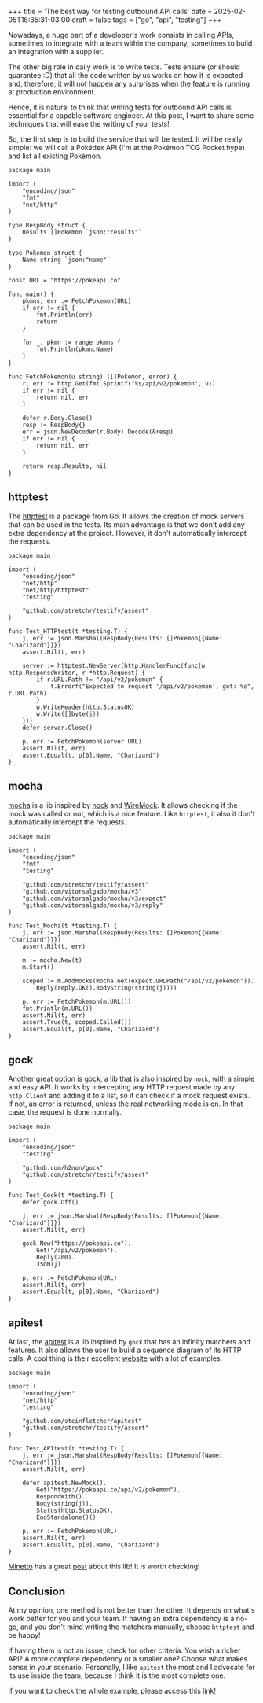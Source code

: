 +++
title = 'The best way for testing outbound API calls'
date = 2025-02-05T16:35:31-03:00
draft = false
tags = ["go", "api", "testing"]
+++

Nowadays, a huge part of a developer's work consists in calling APIs, sometimes to integrate with a team within the company, sometimes to build an integration with a supplier.

The other big role in daily work is to write tests. Tests ensure (or should guarantee :D) that all the code written by us works on how it is expected and, therefore, it will not happen any surprises when the feature is running at production environment.

Hence, it is natural to think that writing tests for outbound API calls is essential for a capable software engineer. At this post, I want to share some techniques that will ease the writing of your tests! 

So, the first step is to build the service that will be tested. It will be really simple: we will call a Pokédex API (I'm at the Pokémon TCG Pocket hype) and list all existing Pokémon.

```golang
package main

import (
	"encoding/json"
	"fmt"
	"net/http"
)

type RespBody struct {
	Results []Pokemon `json:"results"`
}

type Pokemon struct {
	Name string `json:"name"`
}

const URL = "https://pokeapi.co"

func main() {
	pkmns, err := FetchPokemon(URL)
	if err != nil {
		fmt.Println(err)
		return
	}

	for _, pkmn := range pkmns {
		fmt.Println(pkmn.Name)
	}
}

func FetchPokemon(u string) ([]Pokemon, error) {
	r, err := http.Get(fmt.Sprintf("%s/api/v2/pokemon", u))
	if err != nil {
		return nil, err
	}

	defer r.Body.Close()
	resp := RespBody{}
	err = json.NewDecoder(r.Body).Decode(&resp)
	if err != nil {
		return nil, err
	}

	return resp.Results, nil
}
```

## httptest
The [httptest](https://pkg.go.dev/net/http/httptest)
is a package from Go. It allows the creation of mock servers that can be used in the tests. Its main advantage is that we don't add any extra dependency at the project. However, it don't automatically intercept the requests.

```golang
package main

import (
	"encoding/json"
	"net/http"
	"net/http/httptest"
	"testing"

	"github.com/stretchr/testify/assert"
)

func Test_HTTPtest(t *testing.T) {
	j, err := json.Marshal(RespBody{Results: []Pokemon{{Name: "Charizard"}}})
	assert.Nil(t, err)

	server := httptest.NewServer(http.HandlerFunc(func(w http.ResponseWriter, r *http.Request) {
		if r.URL.Path != "/api/v2/pokemon" {
			t.Errorf("Expected to request '/api/v2/pokemon', got: %s", r.URL.Path)
		}
		w.WriteHeader(http.StatusOK)
		w.Write([]byte(j))
	}))
	defer server.Close()

	p, err := FetchPokemon(server.URL)
	assert.Nil(t, err)
	assert.Equal(t, p[0].Name, "Charizard")
}
```

## mocha
[mocha](https://github.com/vitorsalgado/mocha) is a lib inspired by [nock](https://github.com/nock/nock) and [WireMock](https://wiremock.org/). It allows checking if the mock was called or not, which is a nice feature. Like `httptest`, it also it don't automatically intercept the requests.

```golang
package main

import (
	"encoding/json"
	"fmt"
	"testing"

	"github.com/stretchr/testify/assert"
	"github.com/vitorsalgado/mocha/v3"
	"github.com/vitorsalgado/mocha/v3/expect"
	"github.com/vitorsalgado/mocha/v3/reply"
)

func Test_Mocha(t *testing.T) {
	j, err := json.Marshal(RespBody{Results: []Pokemon{{Name: "Charizard"}}})
	assert.Nil(t, err)

	m := mocha.New(t)
	m.Start()

	scoped := m.AddMocks(mocha.Get(expect.URLPath("/api/v2/pokemon")).
		Reply(reply.OK().BodyString(string(j))))

	p, err := FetchPokemon(m.URL())
	fmt.Println(m.URL())
	assert.Nil(t, err)
	assert.True(t, scoped.Called())
	assert.Equal(t, p[0].Name, "Charizard")
}
```

## gock
Another great option is [gock](https://github.com/h2non/gock), a lib that is also inspired by `nock`, with a simple and easy API. It works by intercepting any HTTP request made by any `http.Client` and adding it to a list, so it can check if a mock request exists. If not, an error is returned, unless the real networking mode is on. In that case, the request is done normally.

```golang
package main

import (
	"encoding/json"
	"testing"

	"github.com/h2non/gock"
	"github.com/stretchr/testify/assert"
)

func Test_Gock(t *testing.T) {
	defer gock.Off()

	j, err := json.Marshal(RespBody{Results: []Pokemon{{Name: "Charizard"}}})
	assert.Nil(t, err)

	gock.New("https://pokeapi.co").
		Get("/api/v2/pokemon").
		Reply(200).
		JSON(j)

	p, err := FetchPokemon(URL)
	assert.Nil(t, err)
	assert.Equal(t, p[0].Name, "Charizard")
}
```

## apitest
At last, the [apitest](https://github.com/steinfletcher/apitest) is a lib inspired by `gock` that has an infinity matchers and features. It also allows the user to build a sequence diagram of its HTTP calls. A cool thing is their excellent [website](https://apitest.dev/) with a lot of examples.

```golang
package main

import (
	"encoding/json"
	"net/http"
	"testing"

	"github.com/steinfletcher/apitest"
	"github.com/stretchr/testify/assert"
)

func Test_APItest(t *testing.T) {
	j, err := json.Marshal(RespBody{Results: []Pokemon{{Name: "Charizard"}}})
	assert.Nil(t, err)

	defer apitest.NewMock().
		Get("https://pokeapi.co/api/v2/pokemon").
		RespondWith().
		Body(string(j)).
		Status(http.StatusOK).
		EndStandalone()()

	p, err := FetchPokemon(URL)
	assert.Nil(t, err)
	assert.Equal(t, p[0].Name, "Charizard")
}
```

[Minetto](https://eltonminetto.dev/en) has a great [post](https://eltonminetto.dev/en/post/2020-04-21-golang-apitest/) about this lib! It is worth checking!

## Conclusion
At my opinion, one method is not better than the other. It depends on what's work better for you and your team. If having an extra dependency is a no-go, and you don't mind writing the matchers manually, choose `httptest` and be happy!

If having them is not an issue, check for other criteria. You wish a richer API? A more complete dependency or a smaller one? Choose what makes sense in your scenario. Personally, I like `apitest` the most and I advocate for its use inside the team, because I think it is the most complete one.

If you want to check the whole example, please access this [link!](https://github.com/mfbmina/golang_api_testing)

